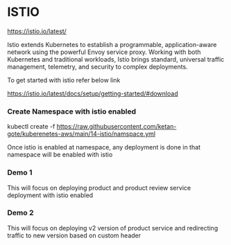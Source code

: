 # ISTIO

https://istio.io/latest/

Istio extends Kubernetes to establish a programmable, application-aware network using the powerful Envoy service proxy. Working with both Kubernetes and traditional workloads, Istio brings standard, universal traffic management, telemetry, and security to complex deployments.

To get started with istio refer below link

https://istio.io/latest/docs/setup/getting-started/#download

### Create Namespace with istio enabled 
kubectl create -f https://raw.githubusercontent.com/ketan-gote/kuberenetes-aws/main/14-istio/namspace.yml

Once istio is enabled at namespace, any deployment is done in that namespace will be enabled with istio


### Demo 1
This will focus on deploying product and product review service deployment with istio enabled

### Demo 2
This will focus on deploying v2 version of product service and redirecting traffic to new version based on custom header


